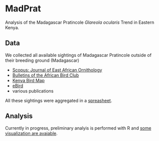 # MadPrat
 Analysis of the Madagascar Pratincole *Glareola ocularis* Trend in Eastern Kenya.


## Data
We collected all available sightings of Madagascar Pratincole outside of their breeding ground (Madagascar)
- [Scopus: Journal of East African Ornithology](https://www.ajol.info/index.php/scopus/)
- [Bulletins of the African Bird Club](https://www.africanbirdclub.org/bulletins/index)
- [Kenya Bird Map](http://kenyabirdmap.adu.org.za/)
- [eBird](https://ebird.org/science)
- various publications

All these sightings were aggregated in a [spreasheet](data/data.xlsx).

## Analysis
Currently in progress, preliminary analyis is performed with R and [some visualization are avaiable](https://htmlpreview.github.io/?https://github.com/a-rocha-kenya/MadPrat/blob/master/analysis/analysis.html).